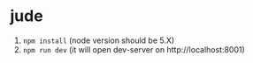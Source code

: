 # jude

1. `npm install` (node version should be 5.X)
2. `npm run dev` (it will open dev-server on http://localhost:8001)
